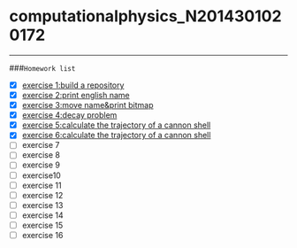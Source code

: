 # computationalphysics_N2014301020172
------
###`Homework list`

- [x] [exercise 1:build a repository](https://github.com/LuxAsteria/computationalphysics_N2014301020172)
- [x] [exercise 2:print english name](https://github.com/LuxAsteria/exercise-1)
- [x] [exercise 3:move name&print bitmap](https://github.com/LuxAsteria/exercise-2)
- [x] [exercise 4:decay problem](https://github.com/LuxAsteria/exercise-4)
- [x] [exercise 5:calculate the trajectory of a cannon shell](https://github.com/LuxAsteria/exercise5)
- [x] [exercise 6:calculate the trajectory of a cannon shell](https://github.com/LuxAsteria/exercise-6)
- [ ] exercise 7
- [ ] exercise 8
- [ ] exercise 9
- [ ] exercise10
- [ ] exercise 11
- [ ] exercise 12
- [ ] exercise 13
- [ ] exercise 14
- [ ] exercise 15
- [ ] exercise 16
